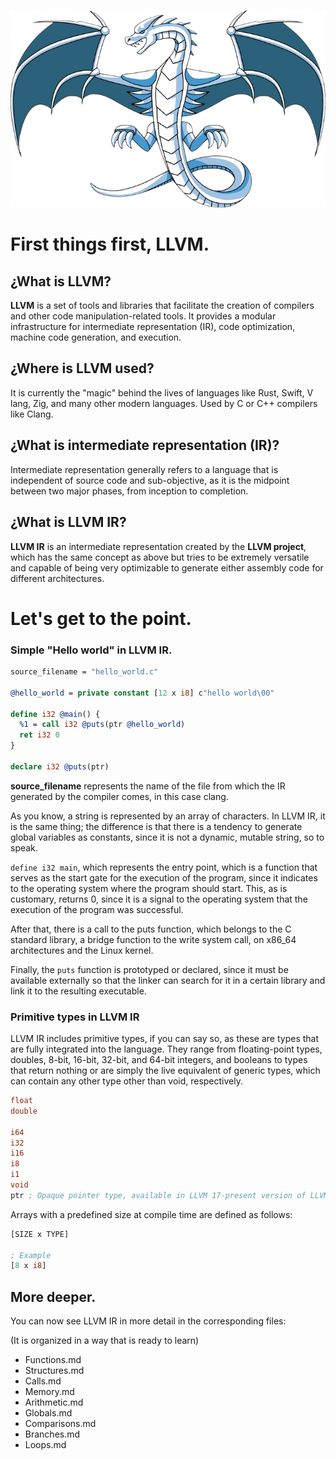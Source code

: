 <p align="center">
  <img src= "https://github.com/DevCheckOG/LLVMIRCourse/blob/master/assets/LLVMlogo.png" alt= "logo" style= "width: 1hv; height: 1hv;"> </img>

</p>

# First things first, LLVM.

## ¿What is LLVM?

**LLVM** is a set of tools and libraries that 
facilitate the creation of compilers and other code manipulation-related
 tools. It provides a modular infrastructure for intermediate 
representation (IR), code optimization, machine code generation, and 
execution.

## ¿Where is LLVM used?

It is currently the "magic" behind the lives of languages ​​like Rust, Swift, V lang, Zig, and many other modern languages. Used by C or C++ compilers like Clang.

## ¿What is intermediate representation (IR)?

Intermediate representation generally refers to a language that is independent of source code and sub-objective, as it is the midpoint between two major phases, from inception to completion.

## ¿What is LLVM IR?

**LLVM IR** is an intermediate representation created by the **LLVM project**, which has the same concept as above but tries to be extremely versatile and capable of being very optimizable to generate either assembly code for different architectures.

# Let's get to the point.

### Simple "Hello world" in LLVM IR.

```llvm
source_filename = "hello_world.c"

@hello_world = private constant [12 x i8] c"hello world\00"

define i32 @main() {
  %1 = call i32 @puts(ptr @hello_world)
  ret i32 0
}

declare i32 @puts(ptr)
```

**source_filename** represents the name of the file from which the IR generated by the compiler comes, in this case clang.

As you know, a string is represented by an array of characters. In LLVM IR, it is the same thing; the difference is that there is a tendency to generate global variables as constants, since it is not a dynamic, mutable string, so to speak.

`define i32 main`, which represents the entry point, which is a function that serves as the start gate for the execution of the program, since it indicates to the operating system where the program should start. This, as is customary, returns 0, since it is a signal to the operating system that the execution of the program was successful.

After that, there is a call to the puts function, which belongs to the C standard library, a bridge function to the write system call, on x86_64 architectures and the Linux kernel.

Finally, the `puts` function is prototyped or declared, since it must be available externally so that the linker can search for it in a certain library and link it to the resulting executable.

### Primitive types in LLVM IR

LLVM IR includes primitive types, if you can say so, as these are types that are fully integrated into the language. They range from floating-point types, doubles, 8-bit, 16-bit, 32-bit, and 64-bit integers, and booleans to types that return nothing or are simply the live equivalent of generic types, which can contain any other type other than void, respectively.

```llvm
float
double

i64
i32
i16
i8
i1
void
ptr ; Opaque pointer type, available in LLVM 17-present version of LLVM.
```

Arrays with a predefined size at compile time are defined as follows:

```llvm
[SIZE x TYPE]

; Example
[8 x i8]
```

## More deeper.

You can now see LLVM IR in more detail in the corresponding files:

(It is organized in a way that is ready to learn) 

- Functions.md 
- Structures.md 
- Calls.md
- Memory.md
- Arithmetic.md
- Globals.md
- Comparisons.md
- Branches.md
- Loops.md

